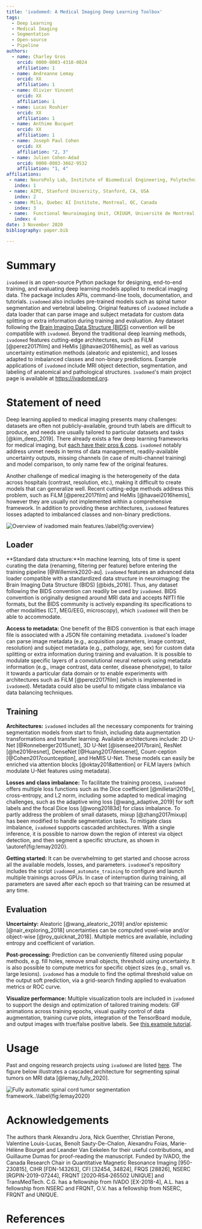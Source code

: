```yaml
---
title: 'ivadomed: A Medical Imaging Deep Learning Toolbox'
tags:
  - Deep Learning
  - Medical Imaging
  - Segmentation
  - Open-source
  - Pipeline
authors:
  - name: Charley Gros
    orcid: 0000-0003-4318-0024
    affiliation: 1
  - name: Andreanne Lemay
    orcid: XX
    affiliation: 1
  - name: Olivier Vincent
    orcid: XX
    affiliation: 1
  - name: Lucas Rouhier
    orcid: XX
    affiliation: 1
  - name: Anthime Bucquet
    orcid: XX
    affiliation: 1
  - name: Joseph Paul Cohen
    orcid: XX
    affiliation: "2, 3"
  - name: Julien Cohen-Adad
    orcid: 0000-0003-3662-9532
    affiliation: "1, 4"
affiliations:
 - name: NeuroPoly Lab, Institute of Biomedical Engineering, Polytechnique Montreal, Montreal, Canada
   index: 1
 - name: AIMI, Stanford University, Stanford, CA, USA
   index: 2
 - name: Mila, Quebec AI Institute, Montreal, QC, Canada
   index: 3
 - name:  Functional Neuroimaging Unit, CRIUGM, Université de Montréal, Montreal, QC, Canada
   index: 4
date: 3 November 2020
bibliography: paper.bib

---
```


# Summary

`ivadomed` is an open-source Python package for designing, end-to-end training, and evaluating deep learning models applied to medical imaging data. The package includes APIs, command-line tools, documentation, and tutorials. `ivadomed` also includes pre-trained models such as spinal tumor segmentation and vertebral labeling. Original features of `ivadomed` include a data loader that can parse image and subject metadata for custom data splitting or extra information during training and evaluation. Any dataset following the [Brain Imaging Data Structure (BIDS)](https://bids.neuroimaging.io/) convention will be compatible with `ivadomed`. Beyond the traditional deep learning methods, `ivadomed` features cutting-edge architectures, such as FiLM [@perez2017film] and HeMis [@havaei2016hemis], as well as various uncertainty estimation methods (aleatoric and epistemic), and losses adapted to imbalanced classes and non-binary predictions. Example applications of `ivadomed` include MRI object detection, segmentation, and labeling of anatomical and pathological structures. `ivadomed`'s main project page is available at https://ivadomed.org.

# Statement of need

Deep learning applied to medical imaging presents many challenges: datasets are often not publicly-available, ground truth labels are difficult to produce, and needs are usually tailored to particular datasets and tasks [@kim_deep_2019]. There already exists a few deep learning frameworks for medical imaging, but [each have their pros & cons](https://ivadomed.org/en/latest/purpose.html#comparison-with-other-projects). `ivadomed` notably address unmet needs in terms of data management, readily-available uncertainty outputs, missing channels (in case of multi-channel training) and model comparison, to only name few of the original features.

Another challenge of medical imaging is the heterogeneity of the data across hospitals (contrast, resolution, etc.), making it difficult to create models that can generalize well. Recent cutting-edge methods address this problem, such as FiLM [@perez2017film] and HeMis [@havaei2016hemis], however they are usually not implemented within a comprehensive framework. In addition to providing these architectures, `ivadomed` features losses adapted to imbalanced classes and non-binary predictions.

![Overview of `ivadomed` main features.\label{fig:overview}](https://raw.githubusercontent.com/ivadomed/doc-figures/main/overview.png)

## Loader

**Standard data structure:**In machine learning, lots of time is spent curating the data (renaming, filtering per feature) before entering the training pipeline [@Willemink2020-au]. `ivadomed` features an advanced data loader compatible with a standardized data structure in neuroimaging: the Brain Imaging Data Structure (BIDS) [@bids_2016]. Thus, any dataset following the BIDS convention can readily be used by `ivadomed`. BIDS convention is originally designed around MRI data and accepts NIfTI file formats, but the BIDS community is actively expanding its specifications to other modalities (CT, MEG/EEG, microscopy), which `ivadomed` will then be able to accommodate.

**Access to metadata:** One benefit of the BIDS convention is that each image file is associated with a JSON file containing metadata. `ivadomed`'s loader can parse image metadata (e.g., acquisition parameters, image contrast, resolution) and subject metadata (e.g., pathology, age, sex) for custom data splitting or extra information during training and evaluation. It is possible to modulate specific layers of a convolutional neural network using metadata information (e.g., image contrast, data center, disease phenotype), to tailor it towards a particular data domain or to enable experiments with architectures such as FiLM [@perez2017film] (which is implemented in `ivadomed`). Metadata could also be useful to mitigate class imbalance via data balancing techniques.

## Training

**Architectures:** `ivadomed` includes all the necessary components for training segmentation models from start to finish, including data augmentation transformations and transfer learning. Available architectures include: 2D U-Net [@Ronneberger2015unet], 3D U-Net [@isensee2017brain], ResNet [@he2016resnet], DenseNet [@Huang2017densenet], Count-ception [@Cohen2017countception], and HeMIS U-Net. These models can easily be enriched via attention blocks [@oktay2018attention] or FiLM layers (which modulate U-Net features using metadata).

**Losses and class imbalance:** To facilitate the training process, `ivadomed` offers multiple loss functions such as the Dice coefficient [@milletari2016v], cross-entropy, and L2 norm, including some adapted to medical imaging challenges, such as the adaptive wing loss [@wang_adaptive_2019] for soft labels and the focal Dice loss [@wong20183d] for class imbalance. To partly address the problem of small datasets, mixup [@zhang2017mixup] has been modified to handle segmentation tasks. To mitigate class imbalance, `ivadomed` supports cascaded architectures. With a single inference, it is possible to narrow down the region of interest via object detection, and then segment a specific structure, as shown in \autoref{fig:lemay2020}.

**Getting started:** It can be overwhelming to get started and choose across all the available models, losses, and parameters. `ivadomed`'s repository includes the script `ivadomed_automate_training` to configure and launch multiple trainings across GPUs. In case of interruption during training, all parameters are saved after each epoch so that training can be resumed at any time.

## Evaluation

**Uncertainty:** Aleatoric [@wang_aleatoric_2019] and/or epistemic [@nair_exploring_2018] uncertainties can be computed voxel-wise and/or object-wise [@roy_quicknat_2018]. Multiple metrics are available, including entropy and coefficient of variation.

**Post-processing:** Prediction can be conveniently filtered using popular methods, e.g. fill holes, remove small objects, threshold using uncertainty. It is also possible to compute metrics for specific object sizes (e.g., small vs. large lesions). `ivadomed` has a module to find the optimal threshold value on the output soft prediction, via a grid-search finding applied to evaluation metrics or ROC curve.

**Visualize performance:** Multiple visualization tools are included in `ivadomed` to support the design and optimization of tailored training models: GIF animations across training epochs, visual quality control of data augmentation, training curve plots, integration of the TensorBoard module, and output images with true/false positive labels. See [this example tutorial](https://ivadomed.org/en/latest/tutorials/cascaded_architecture.html#visualize-training-data).

# Usage

Past and ongoing research projects using `ivadomed` are listed [here](https://github.com/ivadomed/ivadomed/docs/source/use_cases.rst). The figure below illustrates a cascaded architecture for segmenting spinal tumors on MRI data [@lemay_fully_2020].

![Fully automatic spinal cord tumor segmentation framework..\label{fig:lemay2020}](https://raw.githubusercontent.com/ivadomed/doc-figures/main/use_cases/lemay_2020.png)

# Acknowledgements

The authors thank Alexandru Jora, Nick Guenther, Christian Perone, Valentine Louis-Lucas, Benoît Sauty-De-Chalon, Alexandru Foias, Marie-Hélène Bourget and Leander Van Eekelen for their useful contributions, and Guillaume Dumas for proof-reading the manuscript. Funded by IVADO, the Canada Research Chair in Quantitative Magnetic Resonance Imaging [950-230815], CIHR [FDN-143263], CFI [32454, 34824], FRQS [28826], NSERC [RGPIN-2019-07244], FRQNT [2020‐RS4‐265502 UNIQUE] and TransMedTech. C.G. has a fellowship from IVADO [EX-2018-4], A.L. has a fellowship from NSERC and FRQNT, O.V. has a fellowship from NSERC, FRQNT and UNIQUE.

# References
